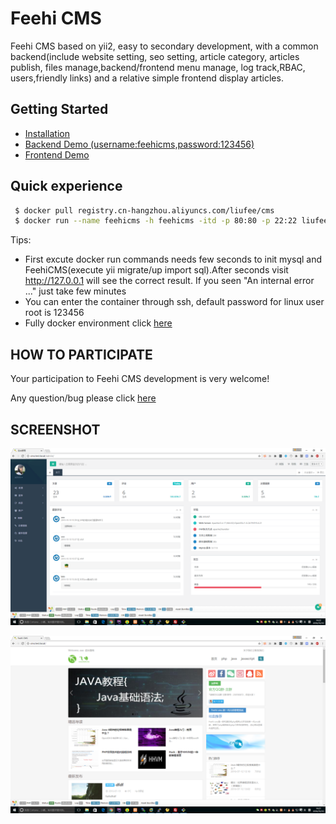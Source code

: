 Feehi CMS
===============================
Feehi CMS based on yii2, easy to secondary development, with a common backend(include website setting, seo setting, article category, articles publish, files manage,backend/frontend menu manage, log track,RBAC, users,friendly links) and a relative simple frontend display articles.


Getting Started
---------------

* [Installation](docs/installation.md)
* [Backend Demo (username:feehicms,password:123456)](http://demo.cms.feehi.com/admin)
* [Frontend Demo](http://demo.cms.feehi.com)

Quick experience
----------------
```bash
 $ docker pull registry.cn-hangzhou.aliyuncs.com/liufee/cms
 $ docker run --name feehicms -h feehicms -itd -p 80:80 -p 22:22 liufee/cms
```

Tips:

 * First excute docker run commands needs few seconds to init mysql and FeehiCMS(execute yii migrate/up import sql).After seconds visit http://127.0.0.1 will see the correct result. If you seen "An internal error ..." just take few minutes
 * You can enter the container through ssh, default password for linux user root is 123456
 * Fully docker environment click [here](http://www.github.com/liufee/docker)

HOW TO PARTICIPATE
---------

Your participation to Feehi CMS development is very welcome!

Any question/bug please click [here](http://www.github.com/liufee/cms/issues)

SCREENSHOT
---------

![](docs/backend.png)

![](docs/frontend.png)
